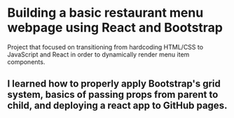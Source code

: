 # Building a basic restaurant menu webpage using React and Bootstrap
Project that focused on transitioning from hardcoding HTML/CSS to JavaScript and React in order to dynamically render menu item components. 

## I learned how to properly apply Bootstrap's grid system, basics of passing props from parent to child, and deploying a react app to GitHub pages.

